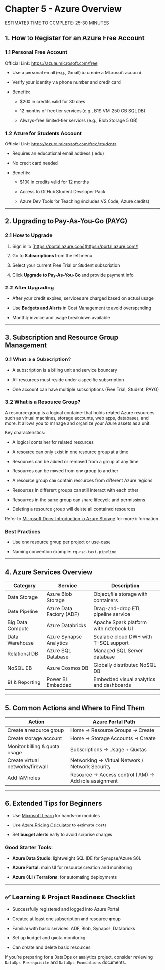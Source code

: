 # Chapter 5 - Azure Overview

<div class="time-pill">ESTIMATED TIME TO COMPLETE: 25–30 MINUTES</div>

## 1. How to Register for an Azure Free Account

### 1.1 Personal Free Account

Official Link: https://azure.microsoft.com/free

- Use a personal email (e.g., Gmail) to create a Microsoft account

- Verify your identity via phone number and credit card

- Benefits:

    - $200 in credits valid for 30 days

    - 12 months of free tier services (e.g., B1S VM, 250 GB SQL DB)

    - Always-free limited-tier services (e.g., Blob Storage 5 GB)

### 1.2 Azure for Students Account

Official Link: https://azure.microsoft.com/free/students

- Requires an educational email address (.edu)

- No credit card needed

- Benefits:

    - $100 in credits valid for 12 months

    - Access to GitHub Student Developer Pack

    - Azure Dev Tools for Teaching (includes VS Code, Azure credits)

<hr>

## 2. Upgrading to Pay-As-You-Go (PAYG)

### 2.1 How to Upgrade

1. Sign in to [https://portal.azure.com](https://portal.azure.com/)

2. Go to **Subscriptions** from the left menu

3. Select your current Free Trial or Student subscription

4. Click **Upgrade to Pay-As-You-Go** and provide payment info

### 2.2 After Upgrading

- After your credit expires, services are charged based on actual usage

- Use **Budgets and Alerts** in Cost Management to avoid overspending

- Monthly invoice and usage breakdown available

<hr>

## 3. Subscription and Resource Group Management

### 3.1 What is a Subscription?

- A subscription is a billing unit and service boundary

- All resources must reside under a specific subscription

- One account can have multiple subscriptions (Free Trial, Student, PAYG)

### 3.2 What is a Resource Group?

A resource group is a logical container that holds related Azure resources such as virtual machines, storage accounts, web apps, databases, and more. It allows you to manage and organize your Azure assets as a unit.

Key characteristics:

- A logical container for related resources

- A resource can only exist in one resource group at a time

- Resources can be added or removed from a group at any time

- Resources can be moved from one group to another

- A resource group can contain resources from different Azure regions

- Resources in different groups can still interact with each other

- Resources in the same group can share lifecycle and permissions

- Deleting a resource group will delete all contained resources

Refer to [Microsoft Docs: Introduction to Azure Storage](https://learn.microsoft.com/en-us/azure/storage/common/storage-introduction) for more information.

### Best Practices

- Use one resource group per project or use-case

- Naming convention example: `rg-nyc-taxi-pipeline`

<hr>

## 4. Azure Services Overview

| Category         | Service                  | Description                              |
| ---------------- | ------------------------ | ---------------------------------------- |
| Data Storage     | Azure Blob Storage       | Object/file storage with containers      |
| Data Pipeline    | Azure Data Factory (ADF) | Drag-and-drop ETL pipeline service       |
| Big Data Compute | Azure Databricks         | Apache Spark platform with notebook UI   |
| Data Warehouse   | Azure Synapse Analytics  | Scalable cloud DWH with T-SQL support    |
| Relational DB    | Azure SQL Database       | Managed SQL Server database              |
| NoSQL DB         | Azure Cosmos DB          | Globally distributed NoSQL DB            |
| BI & Reporting   | Power BI Embedded        | Embedded visual analytics and dashboards |

<hr>

## 5. Common Actions and Where to Find Them

| Action                           | Azure Portal Path                                     |
| -------------------------------- | ----------------------------------------------------- |
| Create a resource group          | Home → Resource Groups → Create                       |
| Create storage account           | Home → Storage Accounts → Create                      |
| Monitor billing & quota usage    | Subscriptions → Usage + Quotas                        |
| Create virtual networks/firewall | Networking → Virtual Network / Network Security       |
| Add IAM roles                    | Resource → Access control (IAM) → Add role assignment |

<hr>

## 6. Extended Tips for Beginners

- Use [Microsoft Learn](https://learn.microsoft.com/en-us/training/azure/) for hands-on modules

- Use [Azure Pricing Calculator](https://azure.microsoft.com/en-us/pricing/calculator/) to estimate costs

- Set **budget alerts** early to avoid surprise charges

### Good Starter Tools:

- **Azure Data Studio**: lightweight SQL IDE for Synapse/Azure SQL

- **Azure Portal**: main UI for resource creation and monitoring

- **Azure CLI / Terraform**: for automating deployments

<hr>

## ✅ Learning & Project Readiness Checklist

- Successfully registered and logged into Azure Portal

- Created at least one subscription and resource group

- Familiar with basic services: ADF, Blob, Synapse, Databricks

- Set up budget and quota monitoring

- Can create and delete basic resources

If you’re preparing for a DataOps or analytics project, consider reviewing `DataOps Prerequisite` and `DataOps Foundations` documents.
